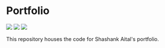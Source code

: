 # Portfolio

<p>
    <img src="https://github.com/aitalshashank2/portfolio/workflows/CI/CD/badge.svg" />
    <img src="https://codecov.io/gh/aitalshashank2/portfolio/branch/master/graph/badge.svg" />
    <img src="https://img.shields.io/github/license/aitalshashank2/Floo" />
</p>

This repository houses the code for Shashank Aital's portfolio.